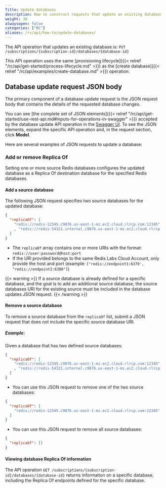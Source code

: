 ```yaml
---
Title: Update databases
description: How to construct requests that update an existing database.
weight: 30
alwaysopen: false
categories: ["RC"]
aliases: /rv/api/how-to/update-databases/
---
```


The API operation that updates an existing database is: `PUT /subscriptions/{subscription-id}/databases/{database-id}`

This API operation uses the same [provisioning lifecycle]({{< relref "/rc/api/get-started/process-lifecycle.md" >}}) as the [create database]({{< relref "/rc/api/examples/create-database.md" >}}) operation.

## Database update request JSON body

The primary component of a database update request is the JSON request body that contains the details of the requested database changes.

You can see [the complete set of JSON elements]({{< relref "/rc/api/get-started/use-rest-api.md#inputs-for-operations-in-swagger" >}}) accepted by the database update API operation in the [Swagger UI](https://api.redislabs.com/v1/swagger-ui.html).
To see the JSON elements, expand the specific API operation and, in the request section, click **Model**.

Here are several examples of JSON requests to update a database:

### Add or remove Replica Of

Setting one or more source Redis databases configures the updated database as a Replica Of destination database for the specified Redis databases.

#### Add a source database

The following JSON request specifies two source databases for the updated database:

```json
{
  "replicaOf": [
    "redis://redis-12345.c9876.us-east-1-mz.ec2.cloud.rlrcp.com:12345"
    , "redis://redis-54321.internal.c9876.us-east-1-mz.ec2.cloud.rlrcp.com:54321"
  ]
}
```

- The `replicaOf` array contains one or more URIs with the format: `redis://user:password@host:port`
- If the URI provided belongs to the same Redis Labs Cloud Account, only provide the host and port (example: `["redis://endpoint1:6379', "redis://endpoint2:6380"]`)

{{< warning >}}
If a source database is already defined for a specific database, and the goal is to add an additional source database, the source databases URI for the existing source must be included in the database updates JSON request.
{{< /warning >}}

#### Remove a source database

To remove a source database from the `replicaOf` list, submit a JSON request that does not include the specific source database URI.

##### Example:

Given a database that has two defined source databases:

```json
{
  "replicaOf": [
    "redis://redis-12345.c9876.us-east-1-mz.ec2.cloud.rlrcp.com:12345"
    , "redis://redis-54321.internal.c9876.us-east-1-mz.ec2.cloud.rlrcp.com:54321"
  ]
}
```

- You can use this JSON request to remove one of the two source databases:

```json
{
  "replicaOf": [
    "redis://redis-12345.c9876.us-east-1-mz.ec2.cloud.rlrcp.com:12345"
  ]
}
```

- You can use this JSON request to remove all source databases:

```json
{
  "replicaOf": []
}
```

#### Viewing database Replica Of information

The API operation `GET /subscriptions/{subscription-id}/databases/{database-id}` returns information on a specific database, including the Replica Of endpoints defined for the specific database.

